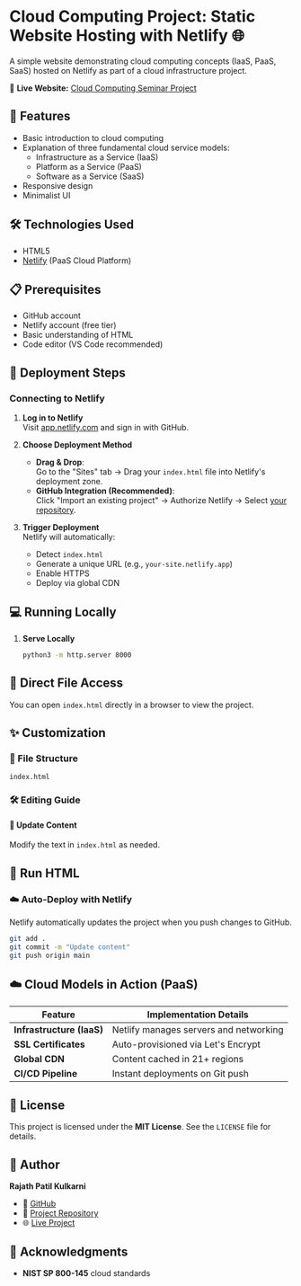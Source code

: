 # Cloud Computing Project: Static Website Hosting with Netlify 🌐

A simple website demonstrating cloud computing concepts (IaaS, PaaS, SaaS) hosted on Netlify as part of a cloud infrastructure project.

🔗 **Live Website:** [Cloud Computing Seminar Project](https://cloud-computing-seminar-project.netlify.app)

## 🚀 Features
- Basic introduction to cloud computing
- Explanation of three fundamental cloud service models:
  - Infrastructure as a Service (IaaS)
  - Platform as a Service (PaaS)
  - Software as a Service (SaaS)
- Responsive design
- Minimalist UI

## 🛠️ Technologies Used
- HTML5
- [Netlify](https://www.netlify.com/) (PaaS Cloud Platform)

## 📋 Prerequisites
- GitHub account
- Netlify account (free tier)
- Basic understanding of HTML
- Code editor (VS Code recommended)

## 🚨 Deployment Steps

### Connecting to Netlify
1. **Log in to Netlify**  
   Visit [app.netlify.com](https://app.netlify.com) and sign in with GitHub.

2. **Choose Deployment Method**  
   - **Drag & Drop**:  
     Go to the "Sites" tab → Drag your `index.html` file into Netlify's deployment zone.  
   - **GitHub Integration (Recommended)**:  
     Click "Import an existing project" → Authorize Netlify → Select [your repository](https://github.com/RajathPatilKulkarni/Cloud-Computing-Seminar-Website.git).

3. **Trigger Deployment**  
   Netlify will automatically:
   - Detect `index.html`
   - Generate a unique URL (e.g., `your-site.netlify.app`)
   - Enable HTTPS
   - Deploy via global CDN

## 💻 Running Locally
1. **Serve Locally**  
   ```bash
   python3 -m http.server 8000
   ```

## 🚀 Direct File Access

You can open `index.html` directly in a browser to view the project.

## ✨ Customization

### 📂 File Structure
```
index.html
```

### 🛠 Editing Guide
#### 🔹 Update Content
Modify the text in `index.html` as needed.

## 🚀 Run HTML

### ☁️ Auto-Deploy with Netlify
Netlify automatically updates the project when you push changes to GitHub.

```bash
git add .
git commit -m "Update content"
git push origin main
```

## ☁️ Cloud Models in Action (PaaS)

| Feature              | Implementation Details                  |
|---------------------|-------------------------------------|
| **Infrastructure (IaaS)** | Netlify manages servers and networking |
| **SSL Certificates**     | Auto-provisioned via Let's Encrypt  |
| **Global CDN**         | Content cached in 21+ regions      |
| **CI/CD Pipeline**     | Instant deployments on Git push    |

## 📄 License
This project is licensed under the **MIT License**. See the `LICENSE` file for details.

## 👤 Author
**Rajath Patil Kulkarni**  
- 🔗 [GitHub](https://github.com/RajathPatilKulkarni-06)  
- 📂 [Project Repository](https://github.com/RajathPatilKulkarni/Cloud-Computing-Seminar-Website.git)  
- 🌐 [Live Project](https://cloud-computing-seminar-project.netlify.app)

## 🙏 Acknowledgments
- **NIST SP 800-145** cloud standards



